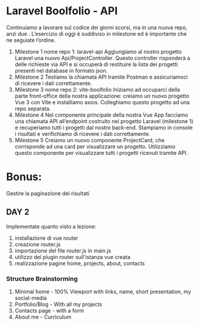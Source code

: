  # Laravel Boolfolio - API
Continuiamo a lavorare sul codice dei giorni scorsi, ma in una nuova repo, anzi due .
L’esercizio di oggi è suddiviso in milestone ed è importante che ne seguiate l’ordine.
1) Milestone 1
nome repo 1: laravel-api
Aggiungiamo al nostro progetto Laravel una nuovo Api/ProjectController. Questo controller risponderà a delle richieste via API e si occuperà di restituire la lista dei progetti presenti nel database in formato json.
2) Milestone 2
Testiamo la chiamata API tramite Postman e assicuriamoci di ricevere i dati correttamente.
3) Milestone 3
nome repo 2: vite-boolfolio
Iniziamo ad occuparci della parte front-office della nostra applicazione: creiamo un nuovo progetto Vue 3 con Vite e installiamo axios. Colleghiamo questo progetto ad una repo separata.
4) Milestone 4
Nel componente principale della nostra Vue App facciamo una chiamata API all’endpoint costruito nel progetto Laravel (milestone 1) e recuperiamo tutti i progetti dal nostro back-end. Stampiamo in console i risultati e verifichiamo di ricevere i dati correttamente.
5) Milestone 5
Creiamo un nuovo componente ProjectCard, che corrisponde ad una card per visualizzare un progetto.
Utilizziamo questo componente per visualizzare tutti i progetti ricevuti tramite API.
# Bonus:
Gestire la paginazione dei risultati



## DAY 2
Implementate quanto visto a lezione:
1) installazione di vue router
2) creazione router.js
3) importazione del file router.js in main.js
4) utilizzo del plugin router sull'istanza vue creata
5) realizzazione pagine home, projects, about, contacts


### Structure Brainstorming
 1) Minimal home - 100% Viewport with links, name, short presentation, my social-media
 2) Portfolio/Blog - With all my projects
 3) Contacts page - with a form 
 4) About me - Curriculum 
